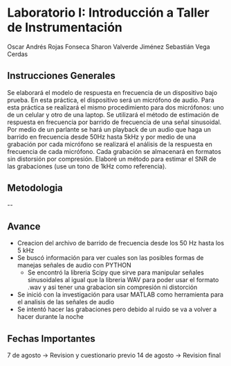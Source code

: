 # Laboratorio I: Introducción a Taller de Instrumentación
Oscar Andrés Rojas Fonseca
Sharon Valverde Jiménez
Sebastián Vega Cerdas
## Instrucciones Generales
Se elaborará el modelo de respuesta en frecuencia de un dispositivo bajo prueba. En esta práctica, el
dispositivo será un micrófono de audio. Para esta práctica se realizará el mismo procedimiento para dos
micrófonos: uno de un celular y otro de una laptop. Se utilizará el método de estimación de respuesta en
frecuencia por barrido de frecuencia de una señal sinusoidal. Por medio de un parlante se hará un playback
de un audio que haga un barrido en frecuencia desde 50Hz hasta 5kHz y por medio de una grabación por
cada micrófono se realizará el análisis de la respuesta en frecuencia de cada micrófono. Cada grabación
se almacenará en formatos sin distorsión por compresión. Elaboré un método para estimar el SNR de las
grabaciones (use un tono de 1kHz como referencia).

## Metodologia
--
## Avance
- Creacion del archivo de barrido de frecuencia desde los 50 Hz hasta los 5 kHz
- Se buscó información para ver cuales son las posibles formas de manejas señales de audio con PYTHON
  - Se encontró la libreria Scipy que sirve para manipular señales sinusoidales al igual que la libreria WAV para poder usar el formato .wav y asi tener una grabacion sin compresión ni distorción
- Se inició con la investigación para usar MATLAB como herramienta para el analisis de las señales de audio
- Se intentó hacer las grabaciones pero debido al ruido se va a volver a hacer durante la noche
## Fechas Importantes
7 de agosto   -> Revision y cuestionario previo
14 de agosto  -> Revision final 
